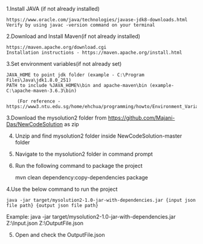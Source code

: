 1.Install JAVA (if not already installed)

	https://www.oracle.com/java/technologies/javase-jdk8-downloads.html
	Verify by using javac -version command on your terminal

2.Download and Install Maven(if not already installed)

	https://maven.apache.org/download.cgi
	Installation instructions - https://maven.apache.org/install.html

3.Set environment variables(if not already set)

	JAVA_HOME to point jdk folder (example - C:\Program Files\Java\jdk1.8.0_251)
	PATH to include %JAVA_HOME%\bin and apache-maven\bin (example- C:\apache-maven-3.6.3\bin)
	
        (For reference - https://www3.ntu.edu.sg/home/ehchua/programming/howto/Environment_Variables.html)

 
3.Download the mysolution2 folder from https://github.com/Majani-Das/NewCodeSolution as zip

4. Unzip and find mysolution2 folder inside NewCodeSolution-master folder

5. Navigate to the mysolution2 folder in command prompt

5. Run the following command to package the project

	mvn clean dependency:copy-dependencies package

4.Use the below command to run the project

	java -jar target/mysolution2-1.0-jar-with-dependencies.jar {input json file path} {output json file path}

Example:
	java -jar target/mysolution2-1.0-jar-with-dependencies.jar Z:\Input.json Z:\OutputFile.json

5. Open and check the OutputFile.json
